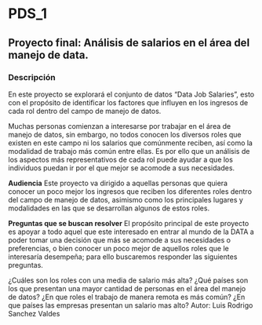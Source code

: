 # PDS_1
## Proyecto final: Análisis de salarios en el área del manejo de data.

### Descripción

En este proyecto se explorará el conjunto de datos “Data Job Salaries”, esto con el propósito de identificar los factores que influyen en los ingresos de cada rol dentro del campo de manejo de datos.

Muchas personas comienzan a interesarse por trabajar en el área de manejo de datos, sin embargo, no todos conocen los diversos roles que existen en este campo ni los salarios que comúnmente reciben, así como la modalidad de trabajo más común entre ellas. Es por ello que un análisis de los aspectos más representativos de cada rol puede ayudar a que los individuos puedan ir por el que mejor se acomode a sus necesidades.

**Audiencia**
Este proyecto va dirigido a aquellas personas que quiera conocer un poco mejor los ingresos que reciben los diferentes roles dentro del campo de manejo de datos, asimismo como los principales lugares y modalidades en las que se desarrollan algunos de estos roles.

**Preguntas que se buscan resolver**
El propósito principal de este proyecto es apoyar a todo aquel que este interesado en entrar al mundo de la DATA a poder tomar una decisión que más se acomode a sus necesidades o preferencias, o bien conocer un poco mejor de aquellos roles que le interesaría desempeña; para ello buscaremos responder las siguientes preguntas.

¿Cuáles son los roles con una media de salario más alta?
¿Qué países son los que presentan una mayor cantidad de personas en el área del manejo de datos?
¿En que roles el trabajo de manera remota es más común?
¿En que países las empresas presentan un salario mas alto?
Autor: Luis Rodrigo Sanchez Valdes
